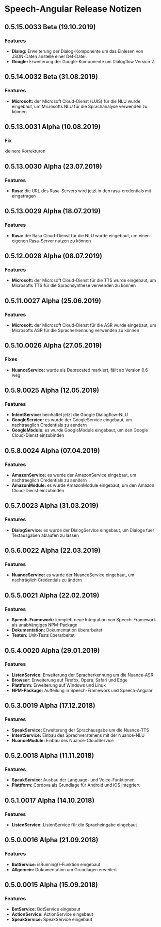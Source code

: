 # Speech-Angular Release Notizen


## 0.5.15.0033 Beta (19.10.2019)

### Features

* **Dialog:** Erweiterung der Dialog-Komponente um das Einlesen von JSON-Daten anstelle einer Def-Datei.
* **Google:** Erweiterung der Google-Komponente um Dialogflow Version 2.


## 0.5.14.0032 Beta (31.08.2019)

### Features

* **Microsoft:** der Microsoft Cloud-Dienst (LUIS) für die NLU wurde eingebaut, um Microsofts NLU für die Sprachanalyse verwenden zu können



## 0.5.13.0031 Alpha (10.08.2019)

### Fix

kleinere Korrekturen


## 0.5.13.0030 Alpha (23.07.2019)

### Features

* **Rasa:** die URL des Rasa-Servers wird jetzt in den rasa-credentials mit eingetragen


## 0.5.13.0029 Alpha (18.07.2019)

### Features

* **Rasa:** der Rasa Cloud-Dienst für die NLU wurde eingebaut, um einen eigenen Rasa-Server nutzen zu können


## 0.5.12.0028 Alpha (08.07.2019)

### Features

* **Microsoft:** der Microsoft Cloud-Dienst für die TTS wurde eingebaut, um Microsofts TTS für die Sprachsynthese verwenden zu können


## 0.5.11.0027 Alpha (25.06.2019)

### Features

* **Microsoft:** der Microsoft Cloud-Dienst für die ASR wurde eingebaut, um Microsofts ASR für die Spracherkennung verwenden zu können


## 0.5.10.0026 Alpha (27.05.2019)

### Fixes

* **NuanceService:** wurde als Deprecated markiert, fällt ab Version 0.6 weg


## 0.5.9.0025 Alpha (12.05.2019)

### Features

* **IntentService:** beinhaltet jetzt die Google Dialogflow-NLU
* **GoogleService:** es wurde der GoogleService eingebaut, um nachtraeglich Credentials zu aendern
* **GoogleModule:** es wurde GoogleModule eingebaut, um den Google Cloud-Dienst einzubinden


## 0.5.8.0024 Alpha (07.04.2019)

### Features

* **AmazonService:** es wurde der AmazonService eingebaut, um nachtraeglich Credentials zu aendern
* **AmazonModule:** es wurde AmazonModule eingebaut, um den Amazon Cloud-Dienst einzubinden


## 0.5.7.0023 Alpha (31.03.2019)

### Features

* **DialogService:** es wurde der DialogService eingebaut, um Dialoge fuer Textausgaben ablaufen zu lassen


## 0.5.6.0022 Alpha (22.03.2019)

### Features

* **NuanceService:** es wurde der NuanceService eingebaut, um nachträglich Credentials zu ändern


## 0.5.5.0021 Alpha (22.02.2019)

### Features

* **Speech-Framework:** komplett neue Integration von Speech-Framework als unabhängiges NPM-Package
* **Dokumentation:** Dokumentation überarbeitet
* **Testen:** Unit-Tests überarbeitet


## 0.5.4.0020 Alpha (29.01.2019)

### Features

* **ListenService:** Erweiterung der Spracherkennung um die Nuance-ASR
* **Browser:** Erweiterung auf Firefox, Opera, Safari und Edge
* **Plattform:** Erweiterung auf Windows und Linux
* **NPM-Package:** Aufteilung in Speech-Framework und Speech-Angular


## 0.5.3.0019 Alpha (17.12.2018)

### Features

* **SpeakService:** Erweiterung der Sprachausgabe um die Nuance-TTS
* **IntentService:** Einbau des Sprachverstehens mit der Nuance-NLU
* **NuanceModule:** Einbau des Nuance-CloudService


## 0.5.2.0018 Alpha (11.11.2018)

### Features

* **SpeakService:** Ausbau der Language- und Voice-Funktionen
* **Plattform:** Cordova als Grundlage für Android und iOS integriert


## 0.5.1.0017 Alpha (14.10.2018)

### Features

* **ListenService:** ListenService für die Spracheingabe eingebaut


## 0.5.0.0016 Alpha (21.09.2018)

### Features

* **BotService:** isRunning()-Funktion eingebaut
* **Allgemein:** Dokumentation um Grundlagen erweitert


## 0.5.0.0015 Alpha (15.09.2018)

### Features

* **BotService:** BotService eingebaut
* **ActionService:** ActionService eingebaut
* **SpeakService:** SpeakService eingebaut

